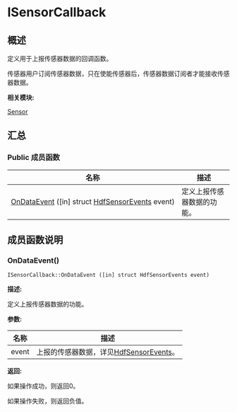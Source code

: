 # ISensorCallback


## 概述

定义用于上报传感器数据的回调函数。

传感器用户订阅传感器数据，只在使能传感器后，传感器数据订阅者才能接收传感器数据。

**相关模块:**

[Sensor](_sensor.md)


## 汇总


### Public 成员函数

  | 名称 | 描述 | 
| -------- | -------- |
| [OnDataEvent](#ondataevent)&nbsp;([in]&nbsp;struct&nbsp;[HdfSensorEvents](_hdf_sensor_events.md)&nbsp;event) | 定义上报传感器数据的功能。 | 


## 成员函数说明


### OnDataEvent()

  
```
ISensorCallback::OnDataEvent ([in] struct HdfSensorEvents event)
```

**描述:**

定义上报传感器数据的功能。

**参数:**

  | 名称 | 描述 | 
| -------- | -------- |
| event | 上报的传感器数据，详见[HdfSensorEvents](_hdf_sensor_events.md)。 | 

**返回:**

如果操作成功，则返回0。

如果操作失败，则返回负值。
